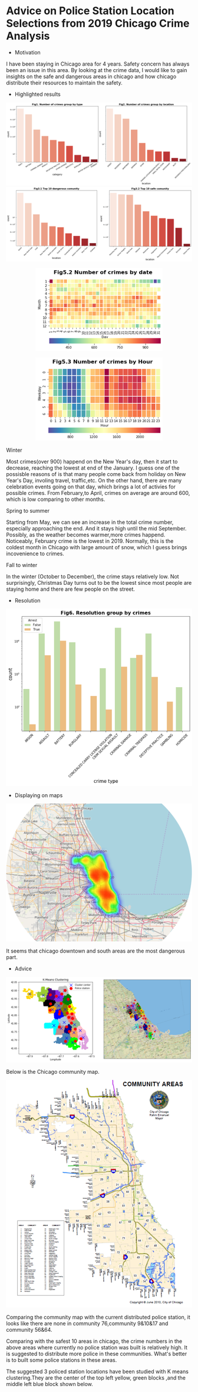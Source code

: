 # Advice on Police Station Location Selections from 2019 Chicago Crime Analysis
* Motivation

I have been staying in Chicago area for 4 years. Safety concern has always been an issue in this area. 
By looking at the crime data, I would like to gain insights on the safe and dangerous areas in chicago and how chicago distribute their resources to maintain the safety.

* Highlighted results


![alt text](https://github.com/weiziyuan/Chicago-crime-analysis/blob/master/Images/Fig1_2.png)
![alt text](https://github.com/weiziyuan/Chicago-crime-analysis/blob/master/Images/Fig3.png)

<p align="center">
  <img width="345" height="225" src="https://github.com/weiziyuan/Chicago-crime-analysis/blob/master/Images/Fig5_2.png">
</p>

<p align="center">
  <img width="345" height="225" src="https://github.com/weiziyuan/Chicago-crime-analysis/blob/master/Images/Fig5_3.png">
</p>

Winter

Most crimes(over 900) happend on the New Year's day, then it start to decrease, reaching the lowest at end of the January. I guess one of the possisble reasons of is that many people come back from holiday on New Year's Day, involing travel, traffic,etc. On the other hand, there are many celebration events going on that day, which brings a lot of activies for possible crimes.
From February,to April, crimes on average are around 600, which is low comparing to other months.

Spring to summer

Starting from May, we can see an increase in the total crime number, especially approaching the end. And it stays high until the mid September.
Possibly, as the weather becomes warmer,more crimes happend. Noticeably, February crime is the lowest in 2019. Normally, this is the coldest month in Chicago with large amount of snow, which I guess brings incovenience to crimes.

Fall to winter

In the winter (October to December), the crime stays relatively low. Not surprisingly, Christmas Day turns out to be the lowest since most people are staying home and there are few people on the street.

* Resolution

<p align="center">
  <img src="https://github.com/weiziyuan/Chicago-crime-analysis/blob/master/Images/resolution.png">
</p>

* Displaying on maps

![alt text](https://github.com/weiziyuan/Chicago-crime-analysis/blob/master/Images/heatmap2.png)

It seems that chicago downtown and south areas are the most dangerous part.

* Advice

![alt text](https://github.com/weiziyuan/Chicago-crime-analysis/blob/master/Images/result_all.png)

Below is the Chicago community map.

![alt text](https://github.com/weiziyuan/Chicago-crime-analysis/blob/master/Images/chi_community.png)

Comparing the community map with the current distributed police station, it looks like there are none in community 76,community 9&10&17 and  community 56&64.

Comparing with the safest 10 areas in chicago, the crime numbers in the above areas where currently no police station was built is relatively high. It is suggested to distribute more police in these communities. What's better is to built some police stations in these areas.

The suggested 3 policed station locations have been studied with K means clustering.They are the center of the top left yellow, green blocks ,and the middle left blue block shown below.
